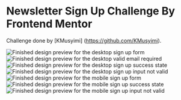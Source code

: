# Newsletter Sign Up Challenge By Frontend Mentor

Challenge done by [KMusyimi] (<https://github.com/KMusyimi>).

![Finished design preview for the desktop sign up form](./screenshots/desktop-preview.png)
![Finished design preview for the desktop valid email required](./screenshots/desktop-valid-error-state.png)
![Finished design preview for the desktop sign up success state](./screenshots/desktop-success-state.png)
![Finished design preview for the desktop sign up input not valid](./screenshots/desktop-error-state.png)
![Finished design preview for the mobile sign up form](./screenshots/mobile-preview.png)
![Finished design preview for the mobile sign up success state](./screenshots/mobile-success-state.png)
![Finished design preview for the mobile sign up input not valid](./screenshots/mobile-invalid-email.png)

[^1]:The challenge was written in plain Javascript, CSS and HTML.
